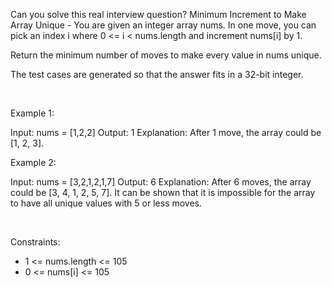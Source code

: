 Can you solve this real interview question? Minimum Increment to Make Array Unique - You are given an integer array nums. In one move, you can pick an index i where 0 <= i < nums.length and increment nums[i] by 1.

Return the minimum number of moves to make every value in nums unique.

The test cases are generated so that the answer fits in a 32-bit integer.

 

Example 1:


Input: nums = [1,2,2]
Output: 1
Explanation: After 1 move, the array could be [1, 2, 3].


Example 2:


Input: nums = [3,2,1,2,1,7]
Output: 6
Explanation: After 6 moves, the array could be [3, 4, 1, 2, 5, 7].
It can be shown that it is impossible for the array to have all unique values with 5 or less moves.


 

Constraints:

 * 1 <= nums.length <= 105
 * 0 <= nums[i] <= 105